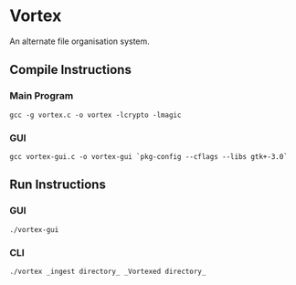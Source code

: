 # Vortex
An alternate file organisation system. 

## Compile Instructions
### Main Program
```
gcc -g vortex.c -o vortex -lcrypto -lmagic
```
### GUI
```
gcc vortex-gui.c -o vortex-gui `pkg-config --cflags --libs gtk+-3.0`
```

## Run Instructions
### GUI
```
./vortex-gui
```
### CLI
```
./vortex _ingest directory_ _Vortexed directory_
```
